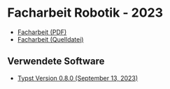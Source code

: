 # Facharbeit Robotik - 2023

- [Facharbeit (PDF)](./typst/paper.pdf)
- [Facharbeit (Quelldatei)](./typst/paper.typ)

## Verwendete Software

- [Typst Version 0.8.0 (September 13, 2023)](https://github.com/typst/typst/releases/tag/v0.8.0)
